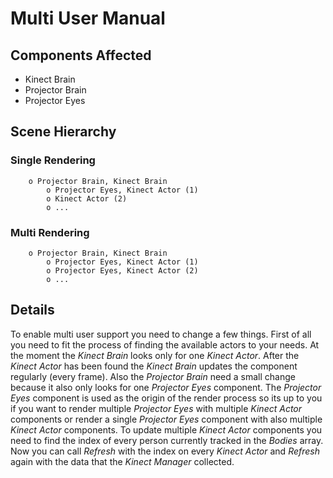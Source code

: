 # Multi User Manual

## Components Affected
* Kinect Brain
* Projector Brain
* Projector Eyes

## Scene Hierarchy
### Single Rendering
```
	o Projector Brain, Kinect Brain
		o Projector Eyes, Kinect Actor (1)
		o Kinect Actor (2)
		o ...
```

### Multi Rendering
```
	o Projector Brain, Kinect Brain
		o Projector Eyes, Kinect Actor (1)
		o Projector Eyes, Kinect Actor (2)
		o ...
```

## Details
To enable multi user support you need to change a few things.
First of all you need to fit the process of finding the available actors to your needs.
At the moment the *Kinect Brain* looks only for one *Kinect Actor*. After the *Kinect Actor*
has been found the *Kinect Brain* updates the component regularly (every frame).
Also the *Projector Brain* need a small change because it also only looks for one *Projector Eyes* component.
The *Projector Eyes* component is used as the origin of the render process so its up to you if you want
to render multiple *Projector Eyes* with multiple *Kinect Actor* components or render a single *Projector Eyes*
component with also multiple *Kinect Actor* components.
To update multiple *Kinect Actor* components you need to find the index of every person currently tracked in the
*Bodies* array. Now you can call *Refresh* with the index on every *Kinect Actor* and *Refresh* again with the data
that the *Kinect Manager* collected.
